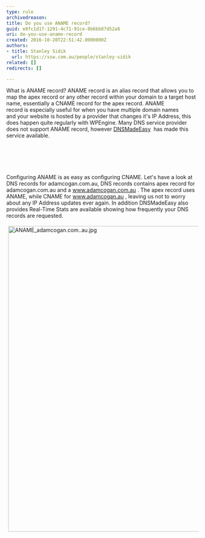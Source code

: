 ```yaml
---
type: rule
archivedreason: 
title: Do you use ANAME record?
guid: e8fc1d17-1291-4c71-91ce-8b6bb87d52a8
uri: do-you-use-aname-record
created: 2016-10-20T22:51:42.0000000Z
authors:
- title: Stanley Sidik
  url: https://ssw.com.au/people/stanley-sidik
related: []
redirects: []

---
```



<p>What is ANAME record? ANAME record is an alias record that allows you to map the apex record or any other record within your domain to a target host name, essentially a CNAME record for the apex record. ANAME record&#160;is&#160;especially useful&#160;for when you have multiple domain names and&#160;your website is hosted by a provider that&#160;changes it's IP Address, this does happen quite regularly with WPEngine. Many DNS service provider does not support ANAME record, however <a href="http&#58;//dnsmadeeasy.com/">DNSMadeEasy</a> <img title="You are now leaving SSW" src="/Style%20Library/SSW/CoreImages/external.gif" alt="" /> has made this service available.</p>
<br><excerpt class='endintro'></excerpt><br>
<p>&#160;</p><p>Configuring ANAME is as easy as configuring CNAME. Let's have a look at DNS records for adamcogan.com.au, DNS records contains apex record for adamcogan.com.au and a <a href="http&#58;//www.adamcogan.com.au/">www.adamcogan.com.au</a> <img title="You are now leaving SSW" src="/Style%20Library/SSW/CoreImages/external.gif" alt="" />. The apex record uses ANAME, while CNAME for <a href="http&#58;//www.adamcogan.au/">www.adamcogan.au</a> <img title="You are now leaving SSW" src="/Style%20Library/SSW/CoreImages/external.gif" alt="" />, leaving us not to worry about any IP Address updates ever again. In addition DNSMadeEasy also provides&#160;Real-Time Stats are available showing how frequently your DNS records are requested. </p><p><img alt="ANAME_adamcogan.com..au.jpg" src="/SiteAssets/do-you-use-aname-record/ANAME_adamcogan.com..au.jpg" style="margin&#58;5px;width&#58;808px;" />&#160;</p>


